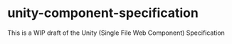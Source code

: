 # unity-component-specification
This is a WIP draft of the Unity (Single File Web Component) Specification
